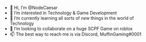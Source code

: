 - 👋 Hi, I’m @NodeCaesar
- 👀 I’m interested in Technology & Game Development
- 🌱 I’m currently learning all sorts of new things in the world of Technology
- 💞️ I’m looking to collaborate on a huge SCPF Game on roblox
- 📫 The best way to reach me is via Discord, MuffinGaming#0001

<!---
NodeCaesar/NodeCaesar is a ✨ special ✨ repository because its `README.md` (this file) appears on your GitHub profile.
You can click the Preview link to take a look at your changes.
--->
